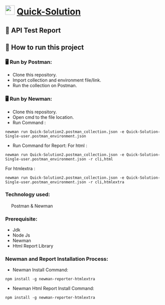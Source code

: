 # <img src="https://i.ibb.co/B3rpcB9/20220617-224257-0000-01.png"  width="30" height="30">  [Quick-Solution](https://quick-solution-2.web.app/)
## :page_facing_up: API Test Report
## :memo: How to run this project
### 🖥 Run by Postman:
* Clone this repository.
* Import collection and environment file/link.
* Run the collection on Postman.
### 🖥 Run by Newman:
* Clone this repository.
* Open cmd to the file location.
* Run Command :
```console
newman run Quick-Solution2.postman_collection.json -e Quick-Solution-Single-user.postman_environment.json
```
* Run Command for Report:
For html :
```console
newman run Quick-Solution2.postman_collection.json -e Quick-Solution-Single-user.postman_environment.json -r cli,html
```
For htmlextra :
```console
newman run Quick-Solution2.postman_collection.json -e Quick-Solution-Single-user.postman_environment.json -r cli,htmlextra
```
### Technology used:
<img src="https://voyager.postman.com/logo/postman-logo-icon-orange.svg"  width="15" height="15"> Postman & Newman

### Prerequisite:
- Jdk
- Node Js
- Newman
- Html Report Library

### Newman and Report Installation Process:
- Newman Install Command:
``` console
npm install -g newman-reporter-htmlextra
```
- Newman Html Report Install Command:
``` console
npm install -g newman-reporter-htmlextra
```
